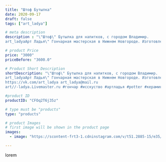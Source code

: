```yaml
---
title: "Штоф Бутылка"
date: 2020-09-17
draft: false
tags: ["art_ladya"]

# meta description
description : "\"Штоф\" Бутылка для напитков, с городом Владимир. 
art_ladyaАрт Ладья\" Гончарная мастерская в Нижнем Новгороде. Изготовление керамики и мастер//-классы по обу"

# product Price
price: "3000"
priceBefore: "3600.0"

# Product Short Description
shortDescription: "\"Штоф\" Бутылка для напитков, с городом Владимир. 
art_ladyaАрт Ладья\" Гончарная мастерская в Нижнем Новгороде. Изготовление керамики и мастер//-классы по обучению. 
https://vk.com/art_ladya art_ladya@mail.ru 
art//-ladya.Livemaster.ru #гончар #исскуство #артладья #potter #керамикадляинтерьера #керамикаручнаяработа #гончарнаямастерская #керамиканазаказ #handmade  #керамика #гончарнаяпосуда #эксклюзивнаякерамика #painter #dishes #ceramicar #подарки #claygoods #restaurant #earthenware #ceramic #design #bottle #владимир #городвладимир #decanter #ceramicart #бутылка #штоф #clay #авторскаякерамика"

#product ID
productID: "CFOq2T6j35z"

# type must be "products"
type: "products"

# product Images
# first image will be shown in the product page
images:
  - image: "https://scontent-frt3-1.cdninstagram.com/v/t51.2885-15/e35/119651152_2468954703402091_5052694468292047763_n.jpg?se=7&_nc_ht=scontent-frt3-1.cdninstagram.com&_nc_cat=107&_nc_ohc=nJguX55v81kAX9wGooT&edm=APU89FABAAAA&ccb=7-4&oh=6628edfd83d80c4b2cdd89904d679e4a&oe=612B1684&_nc_sid=86f79a&ig_cache_key=MjQwMDA0NDEwMTYyMzg0MDM3MQ%3D%3D.2-ccb7-4"

---
```

lorem

